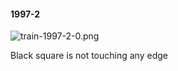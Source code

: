 #### 1997-2
![train-1997-2-0.png](https://github.com/lil-lab/nlvr/raw/master/nlvr/train/images/30/train-1997-2-0.png "train-1997-2-0.png")

Black square is not touching any edge